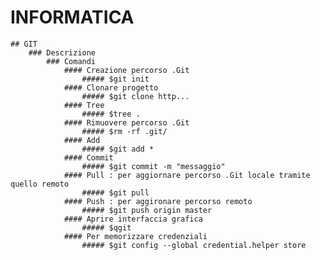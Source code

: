# INFORMATICA
	## GIT
		### Descrizione
			### Comandi
				#### Creazione percorso .Git
					##### $git init
				#### Clonare progetto 
					##### $git clone http...
				#### Tree
					##### $tree .
				#### Rimuovere percorso .Git
					##### $rm -rf .git/
				#### Add
					##### $git add *
				#### Commit
					##### $git commit -m "messaggio"
				#### Pull : per aggiornare percorso .Git locale tramite quello remoto
					##### $git pull
				#### Push : per aggironare percorso remoto
					##### $git push origin master
				#### Aprire interfaccia grafica
					##### $qgit
				#### Per memorizzare credenziali
					##### $git config --global credential.helper store


